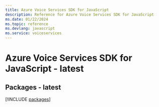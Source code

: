```yaml
---
title: Azure Voice Services SDK for JavaScript
description: Reference for Azure Voice Services SDK for JavaScript
ms.date: 01/22/2024
ms.topic: reference
ms.devlang: javascript
ms.service: voiceservices
---
```

# Azure Voice Services SDK for JavaScript - latest
## Packages - latest
[!INCLUDE [packages](voice-services-index.md)]